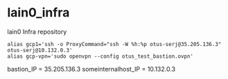 # lain0_infra
lain0 Infra repository

```
alias gcp1='ssh -o ProxyCommand="ssh -W %h:%p otus-serj@35.205.136.3" otus-serj@10.132.0.3'
alias gcp-vpn='sudo openvpn --config otus_test_bastion.ovpn'
```
bastion_IP = 35.205.136.3
someinternalhost_IP = 10.132.0.3

